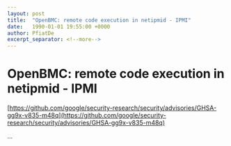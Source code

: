 ```yaml
---
layout: post
title:  "OpenBMC: remote code execution in netipmid - IPMI"
date:   1990-01-01 19:55:00 +0000
author: PfiatDe
excerpt_separator: <!--more-->
---
```


# OpenBMC: remote code execution in netipmid - IPMI

[https://github.com/google/security-research/security/advisories/GHSA-gg9x-v835-m48q](https://github.com/google/security-research/security/advisories/GHSA-gg9x-v835-m48q)

...
<!--more-->
